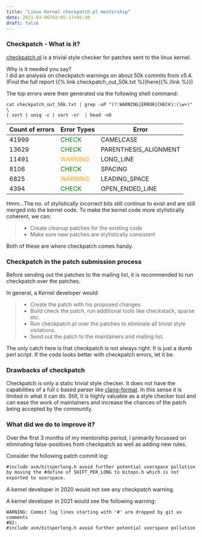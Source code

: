 ```yaml
---
title: "Linux Kernel checkpatch.pl mentorship"
date: 2021-03-06T02:05:17+05:30
draft: false
---
```


### Checkpatch - What is it?
[checkpatch.pl](https://github.com/torvalds/linux/blob/master/scripts/checkpatch.pl) is a trivial style checker for patches sent to the linux kernel.

Why is it needed you say?</br>
I did an analysis on checkpatch warnings on about 50k commits from v5.4.</br>
(Find the full report {{% link checkpatch_out_50k.txt %}}here{{% /link %}})

The top errors were then generated via the following shell command:
```/bin/bash
cat checkpatch_out_50k.txt | grep -oP "(?:WARNING|ERROR|CHECK):(\w+)" \
| sort | uniq -c | sort -nr  | head -n6
```

Count of errors | Error Types | Error
----------------|-------------|------
41999 | <span style="color:green">CHECK</span> | CAMELCASE
13629 | <span style="color:green">CHECK</span> | PARENTHESIS_ALIGNMENT
11491 | <span style="color:orange">WARNING</span> | LONG_LINE
8106 | <span style="color:green">CHECK</span> | SPACING
6825 | <span style="color:orange">WARNING</span> | LEADING_SPACE
4394 | <span style="color:green">CHECK</span> | OPEN_ENDED_LINE

Hmm...The no. of stylistically incorrect bits still continue to exist and
are still merged into the kernel code. To make the kernel code more
stylistically coherent, we can:

> - Create cleanup patches for the existing code
> - Make sure new patches are stylistically consistent

Both of these are where checkpatch comes handy.

### Checkpatch in the patch submission process

Before sending out the patches to the mailing list, it is recommended to
run checkpatch over the patches.

In general, a Kernel developer would:

> - Create the patch with his proposed changes.
> - Build check the patch, run additional tools like checkstack, sparse etc.
> - Run checkpatch.pl over the patches to eliminate all trivial style violations.
> - Send out the patch to the maintainers and mailing list.


The only catch here is that checkpatch is not always right. It is just a dumb
perl script. If the code looks better with checkpatch errors, let it be.

### Drawbacks of checkpatch

Checkpatch is only a static trivial style checker. It does not have the
capabilities of a full c based parser like [clang-format](https://www.kernel.org/doc/html/latest/process/clang-format.html). In this sense it is limited in
what it can do. Still, it is highly valuable as a style checker tool and can
ease the work of maintainers and increase the chances of the patch being accepted
by the community.

### What did we do to improve it?

Over the first 3 months of my mentorship period, I primarily focussed on
eliminating false-positives from checkpatch as well as adding new rules.

Consider the following patch commit log:

```diff
#include asm/bitsperlong.h avoid further potential userspace pollution
by moving the #define of SHIFT_PER_LONG to bitops.h which is not
exported to userspace.
```

A kernel developer in 2020 would not see any checkpatch warning.

A kernel developer in 2021 would see the following warning:
```\bin\bash
WARNING: Commit log lines starting with '#' are dropped by git as comments
#82: 
#include asm/bitsperlong.h avoid further potential userspace pollution
```